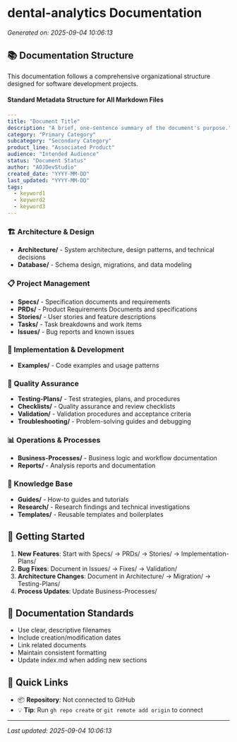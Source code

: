 # dental-analytics Documentation

*Generated on: 2025-09-04 10:06:13*

## 📚 Documentation Structure

This documentation follows a comprehensive organizational structure designed for software development projects.

#### Standard Metadata Structure for All Markdown Files

```yaml
---
title: "Document Title"
description: "A brief, one-sentence summary of the document's purpose."
category: "Primary Category"
subcategory: "Secondary Category"
product_line: "Associated Product"
audience: "Intended Audience"
status: "Document Status"
author: "AOJDevStudio"
created_date: "YYYY-MM-DD"
last_updated: "YYYY-MM-DD"
tags:
  - keyword1
  - keyword2
  - keyword3
---
```

### 🏗️ Architecture & Design
- **Architecture/** - System architecture, design patterns, and technical decisions
- **Database/** - Schema design, migrations, and data modeling

### 📋 Project Management
- **Specs/** - Specification documents and requirements
- **PRDs/** - Product Requirements Documents and specifications
- **Stories/** - User stories and feature descriptions
- **Tasks/** - Task breakdowns and work items
- **Issues/** - Bug reports and known issues

### 🔧 Implementation & Development
- **Examples/** - Code examples and usage patterns

### 🧪 Quality Assurance
- **Testing-Plans/** - Test strategies, plans, and procedures
- **Checklists/** - Quality assurance and review checklists
- **Validation/** - Validation procedures and acceptance criteria
- **Troubleshooting/** - Problem-solving guides and debugging

### 📊 Operations & Processes
- **Business-Processes/** - Business logic and workflow documentation
- **Reports/** - Analysis reports and documentation

### 📖 Knowledge Base
- **Guides/** - How-to guides and tutorials
- **Research/** - Research findings and technical investigations
- **Templates/** - Reusable templates and boilerplates

## 🚀 Getting Started

1. **New Features**: Start with Specs/ → PRDs/ → Stories/ → Implementation-Plans/
2. **Bug Fixes**: Document in Issues/ → Fixes/ → Validation/
3. **Architecture Changes**: Document in Architecture/ → Migration/ → Testing-Plans/
4. **Process Updates**: Update Business-Processes/

## 📝 Documentation Standards

- Use clear, descriptive filenames
- Include creation/modification dates
- Link related documents
- Maintain consistent formatting
- Update index.md when adding new sections

## 🔗 Quick Links

- 📦 **Repository**: Not connected to GitHub
- 💡 **Tip**: Run `gh repo create` or `git remote add origin` to connect

---
*Last updated: 2025-09-04 10:06:13*
